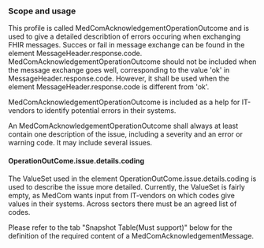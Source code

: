 ### Scope and usage 
This profile is called MedComAcknowledgementOperationOutcome and is used to give a detailed describtion of errors occuring when exchanging FHIR messages. Succes or fail in message exchange can be found in the element MessageHeader.response.code. MedComAcknowledgementOperationOutcome should not be included when the message exchange goes well, corresponding to the value 'ok' in MessageHeader.response.code. However, it shall be used when the element MessageHeader.response.code is different from 'ok'. 

MedComAcknowledgementOperationOutcome is included as a help for IT-vendors to identify potential errors in their systems. 

An MedComAcknowledgementOperationOutcome shall always at least contain one description of the issue, including a severity and an error or warning code. It may include several issues.  

#### OperationOutCome.issue.details.coding

The ValueSet used in the element OperationOutCome.issue.details.coding is used to describe the issue more detailed. Currently, the ValueSet is fairly empty, as MedCom wants input from IT-vendors on which codes give values in their systems. Across sectors there must be an agreed list of codes. 

Please refer to the tab "Snapshot Table(Must support)" below for the definition of the required content of a MedComAcknowledgementMessage.
